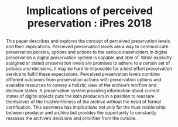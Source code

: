---
abstract: This paper describes and explores the concept of perceived preservation
  levels and their implications. Perceived preservation levels are a way to communicate
  preservation policies, options and actions to the various stakeholders in digital
  preservation a digital preservation system is capable and able of. While explicitly
  assigned or stated preservation levels are promises to adhere to a certain set of
  policies and decisions, it may be hard to impossible for a best effort preservation
  service to fulfill these expectations. Perceived preservation levels combine different
  outcomes from preservation actions with preservation options and available resources
  to convey a holistic view of the archive’s worflow and decision states. A preservation
  system providing information about current states of digital objects puts the data
  producers in a position to reassure themselves of the trustworthiness of the archive
  without the need of formal certification. This openness has implications not only
  for the trust relationship between producer and archive but provides the opportunity
  to constantly reassess the archive’s decisions and priorities from the outside.
creators:
- Klindt, Marco
date: null
document_url: https://services.phaidra.univie.ac.at/api/object/o:922202/download
grand_parent: iPRES
institutions: []
keywords:
- boston
landing_page_url: https://phaidra.univie.ac.at/o:922202
language: eng
layout: publication
license: CC BY 4.0 International
notes_url: null
parent: iPRES 2018
publication_type: paper
size: 170433
slides_url: null
source_name: iPRES
title: 'Implications of perceived preservation : iPres 2018 '
year: 2018
---